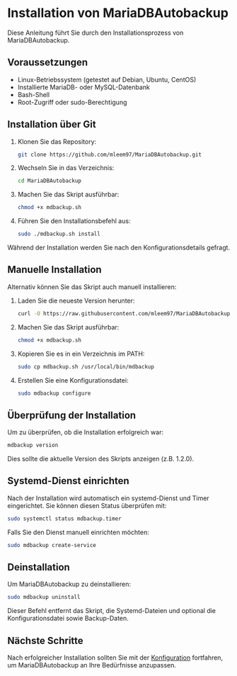 # Installation von MariaDBAutobackup

Diese Anleitung führt Sie durch den Installationsprozess von MariaDBAutobackup.

## Voraussetzungen

- Linux-Betriebssystem (getestet auf Debian, Ubuntu, CentOS)
- Installierte MariaDB- oder MySQL-Datenbank
- Bash-Shell
- Root-Zugriff oder sudo-Berechtigung

## Installation über Git

1. Klonen Sie das Repository:

   ```bash
   git clone https://github.com/mleem97/MariaDBAutobackup.git
   ```

2. Wechseln Sie in das Verzeichnis:

   ```bash
   cd MariaDBAutobackup
   ```

3. Machen Sie das Skript ausführbar:

   ```bash
   chmod +x mdbackup.sh
   ```

4. Führen Sie den Installationsbefehl aus:

   ```bash
   sudo ./mdbackup.sh install
   ```

Während der Installation werden Sie nach den Konfigurationsdetails gefragt.

## Manuelle Installation

Alternativ können Sie das Skript auch manuell installieren:

1. Laden Sie die neueste Version herunter:

   ```bash
   curl -O https://raw.githubusercontent.com/mleem97/MariaDBAutobackup/main/mdbackup.sh
   ```

2. Machen Sie das Skript ausführbar:

   ```bash
   chmod +x mdbackup.sh
   ```

3. Kopieren Sie es in ein Verzeichnis im PATH:

   ```bash
   sudo cp mdbackup.sh /usr/local/bin/mdbackup
   ```

4. Erstellen Sie eine Konfigurationsdatei:

   ```bash
   sudo mdbackup configure
   ```

## Überprüfung der Installation

Um zu überprüfen, ob die Installation erfolgreich war:

```bash
mdbackup version
```

Dies sollte die aktuelle Version des Skripts anzeigen (z.B. 1.2.0).

## Systemd-Dienst einrichten

Nach der Installation wird automatisch ein systemd-Dienst und Timer eingerichtet. Sie können diesen Status überprüfen mit:

```bash
sudo systemctl status mdbackup.timer
```

Falls Sie den Dienst manuell einrichten möchten:

```bash
sudo mdbackup create-service
```

## Deinstallation

Um MariaDBAutobackup zu deinstallieren:

```bash
sudo mdbackup uninstall
```

Dieser Befehl entfernt das Skript, die Systemd-Dateien und optional die Konfigurationsdatei sowie Backup-Daten.

## Nächste Schritte

Nach erfolgreicher Installation sollten Sie mit der [Konfiguration](Konfiguration.md) fortfahren, um MariaDBAutobackup an Ihre Bedürfnisse anzupassen.